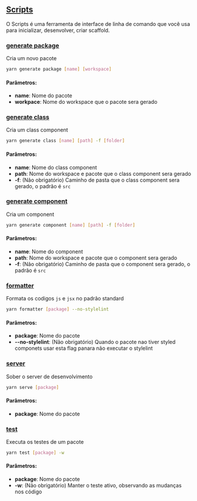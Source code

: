 ## [Scripts](#)

O Scripts é uma ferramenta de interface de linha de comando que você usa para inicializar, desenvolver, criar scaffold.

### [generate package](#)

Cria um novo pacote

```bash
yarn generate package [name] [workspace]
```

#### Parâmetros:

- **name**: Nome do pacote
- **workpace**: Nome do workspace que o pacote sera gerado

### [generate class](#)

Cria um class component

```bash
yarn generate class [name] [path] -f [folder]
```

#### Parâmetros:

- **name**: Nome do class component
- **path**: Nome do workspace e pacote que o class component sera gerado
- **-f**: (Não obrigatório) Caminho de pasta que o class component sera gerado, o padrão é `src`

### [generate component](#)

Cria um component

```bash
yarn generate component [name] [path] -f [folder]
```

#### Parâmetros:

- **name**: Nome do component
- **path**: Nome do workspace e pacote que o component sera gerado
- **-f**: (Não obrigatório) Caminho de pasta que o component sera gerado, o padrão é `src`

### [formatter](#)

Formata os codigos `js` e `jsx` no padrão standard

```bash
yarn formatter [package] --no-stylelint
```

#### Parâmetros:

- **package**: Nome do pacote
- **--no-stylelint**: (Não obrigatório) Quando o pacote nao tiver styled componets usar esta flag panara não executar o stylelint

### [server](#)

Sober o server de desenvolvimento

```bash
yarn serve [package]
```

#### Parâmetros:

- **package**: Nome do pacote

### [test](#)

Executa os testes de um pacote

```bash
yarn test [package] -w
```

#### Parâmetros:

- **package**: Nome do pacote
- **-w**: (Não obrigatório) Manter o teste ativo, observando as mudanças nos código
